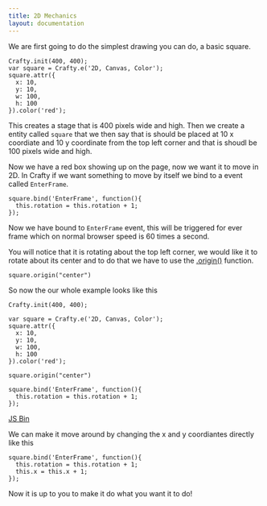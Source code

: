 ```yaml
---
title: 2D Mechanics
layout: documentation
---
```


We are first going to do the simplest drawing you can do, a basic square.

```
Crafty.init(400, 400);
var square = Crafty.e('2D, Canvas, Color');
square.attr({
  x: 10,
  y: 10,
  w: 100,
  h: 100
}).color('red');
```

This creates a stage that is 400 pixels wide and high. Then we create a entity called `square` that we then say that is should be placed at 10 x coordiate and 10 y coordinate from the top left corner and that is shoudl be 100 pixels wide and high.

Now we have a red box showing up on the page, now we want it to move in 2D. In Crafty if we want something to move by itself we bind to a event called `EnterFrame`.

```
square.bind('EnterFrame', function(){
  this.rotation = this.rotation + 1;
});
```

Now we have bound to `EnterFrame` event, this will be triggered for ever frame which on normal browser speed is 60 times a second.

You will notice that it is rotating about the top left corner, we would like it to rotate about its center and to do that we have to use the [.origin()](http://craftyjs.com/api/2D.html#-origin) function.

```
square.origin("center")
```

So now the our whole example looks like this

```
Crafty.init(400, 400);

var square = Crafty.e('2D, Canvas, Color');
square.attr({
  x: 10,
  y: 10,
  w: 100,
  h: 100
}).color('red');

square.origin("center")

square.bind('EnterFrame', function(){
  this.rotation = this.rotation + 1;
});
```

<a class="jsbin-embed" href="http://jsbin.com/rakituvoso/1/embed?js,output">JS Bin</a><script src="http://static.jsbin.com/js/embed.js"></script>

We can make it move around by changing the x and y coordiantes directly like this

```
square.bind('EnterFrame', function(){
  this.rotation = this.rotation + 1;
  this.x = this.x + 1;
});
```

Now it is up to you to make it do what you want it to do!
